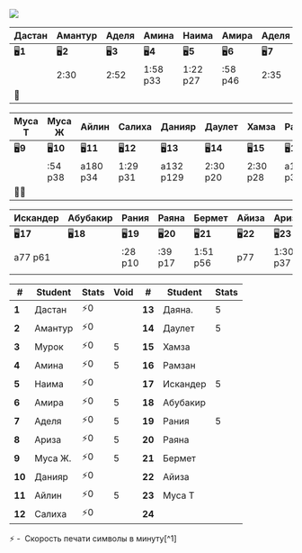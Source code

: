 ![](1-4/EMOJI)

| Дастан   | Амантур  | Аделя    | Амина    | Наима    | Амира    | Аделя    | Мурок    |
| -------- | -------- | -------- | -------- | -------- | -------- | -------- | -------- |
| 🖥️**1** | 🖥️**2** | 🖥️**3** | 🖥️**4** | 🖥️**5** | 🖥️**6** | 🖥️**7** | 🖥️**8** |
|          | 2:30     | 2:52     | 1:58 р33 | 1:22 р27 | :58 р46  | 2:35     |          |
| 👻       |          |          |          |          |          |          | 👻       |

| Муса Т   | Муса Ж    | Айлин     | Салиха    | Данияр    | Даулет    | Хамза     | Рамзан    |
| -------- | --------- | --------- | --------- | --------- | --------- | --------- | --------- |
| 🖥️**9** | 🖥️**10** | 🖥️**11** | 🖥️**12** | 🖥️**13** | 🖥️**14** | 🖥️**15** | 🖥️**16** |
|          | :54 р38   | a180 p34  | 1:29 р31  | a132 р129 | 2:30 р20  | 2:30 р28  | a111 р37  |
| 👻👻     |           |           |           |           |           |           |           |

| Искандер  | Абубакир  | Рания     | Раяна     | Бермет    | Айиза     | Ариза     |
| --------- | --------- | --------- | --------- | --------- | --------- | --------- |
| 🖥️**17** | 🖥️**18** | 🖥️**19** | 🖥️**20** | 🖥️**21** | 🖥️**22** | 🖥️**23** |
| a77 р61   |           | :28 р10   | :39 р17   | 1:51 р56  | р77       | 1:30 р37  |
|           |           |           |           |           |           |           |

| #      | Student | Stats | Void | #      | Student  | Stats |
| ------ | ------- | ----  | ---- | ------ | -------- | ----- |
| **1**  | Дастан  | ⚡$0$  |      | **13** | Даяна.   | 5     |
| **2**  | Амантур | ⚡$0$  |      | **14** | Даулет   | 5     |
| **3**  | Мурок   | ⚡$0$  | 5    | **15** | Хамза    |       |
| **4**  | Амина   | ⚡$0$  | 5    | **16** | Рамзан   |       |
| **5**  | Наима   | ⚡$0$  |      | **17** | Искандер | 5     |
| **6**  | Амира   | ⚡$0$  | 5    | **18** | Абубакир |       |
| **7**  | Аделя   | ⚡$0$  | 5    | **19** | Рания    | 5     |
| **8**  | Ариза   | ⚡$0$  | 5    | **20** | Раяна    |       |
| **9**  | Муса Ж. | ⚡$0$  | 5    | **21** | Бермет   |       |
| **10** | Данияр  | ⚡$0$  |      | **22** | Айиза    |       |
| **11** | Айлин   | ⚡$0$  | 5    | **23** | Муса Т   |       |
| **12** | Салиха  | ⚡$0$  |      | **24** |          |       |

⚡ -  Скорость печати символы в минуту[^1] 